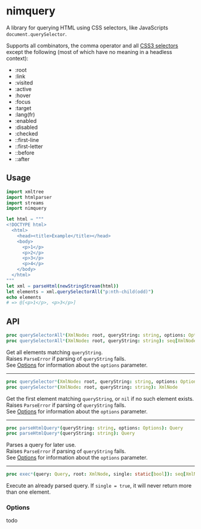 # nimquery
A library for querying HTML using CSS selectors, like JavaScripts `document.querySelector`.

Supports all combinators, the comma operator and all [CSS3 selectors](https://www.w3.org/TR/css3-selectors) except the following (most of which have no meaning in a headless context):
- :root
- :link
- :visited
- :active
- :hover
- :focus
- :target
- :lang(fr)
- :enabled
- :disabled
- :checked
- ::first-line 
- ::first-letter
- ::before
- ::after 

## Usage
```nim
import xmltree
import htmlparser
import streams
import nimquery

let html = """
<!DOCTYPE html>
  <html>
    <head><title>Example</title></head>
    <body>
      <p>1</p>
      <p>2</p>
      <p>3</p>
      <p>4</p>
    </body>
  </html>
"""
let xml = parseHtml(newStringStream(html))
let elements = xml.querySelectorAll("p:nth-child(odd)")
echo elements
# => @[<p>1</p>, <p>3</p>]
```

## API

```nim
proc querySelectorAll*(XmlNode: root, queryString: string, options: Options): seq[XmlNode]
proc querySelectorAll*(XmlNode: root, queryString: string): seq[XmlNode]
```
Get all elements matching `queryString`.  
Raises `ParseError` if parsing of `queryString` fails.  
See [Options](#options) for information about the `options` parameter.

- - -

```nim
proc querySelector*(XmlNode: root, queryString: string, options: Options): XmlNode
proc querySelector*(XmlNode: root, queryString: string): XmlNode
```
Get the first element matching `queryString`, or `nil` if no such element exists.  
Raises `ParseError` if parsing of `queryString` fails.  
See [Options](#options) for information about the `options` parameter.

- - -

```nim
proc parseHtmlQuery*(queryString: string, options: Options): Query
proc parseHtmlQuery*(queryString: string): Query
```
Parses a query for later use.  
Raises `ParseError` if parsing of `queryString` fails.  
See [Options](#options) for information about the `options` parameter. 

- - -

```nim
proc exec*(query: Query, root: XmlNode, single: static[bool]): seq[XmlNode]
```
Execute an already parsed query. If `single = true`, it will never return more than one element.

### Options <a name="options"></a>
todo

